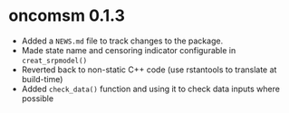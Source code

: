 # oncomsm 0.1.3

* Added a `NEWS.md` file to track changes to the package.
* Made state name and censoring indicator configurable in `creat_srpmodel()`
* Reverted back to non-static C++ code
  (use rstantools to translate at build-time)
* Added `check_data()` function and using it to check data inputs where possible 
